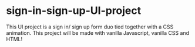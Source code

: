 # sign-in-sign-up-UI-project
This UI project is a sign in/ sign up form duo tied together with a CSS animation. This project will be made with vanilla Javascript, vanilla CSS and HTML!
